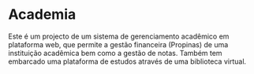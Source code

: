 # Academia
Este é um projecto de um sistema de gerenciamento acadêmico em plataforma web, que permite a gestão financeira (Propinas) de uma instituição acadêmica bem como a gestão de notas. Também tem embarcado uma plataforma de estudos através de uma biblioteca virtual.
